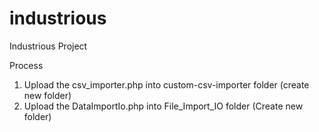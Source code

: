 industrious
===========
Industrious Project

Process 
1) Upload the csv_importer.php into custom-csv-importer folder (create new folder)
2) Upload the DataImportIo.php into File_Import_IO folder (Create new folder)
